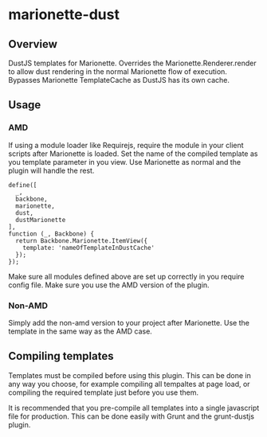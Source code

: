 # marionette-dust

## Overview
DustJS templates for Marionette. Overrides the Marionette.Renderer.render
to allow dust rendering in the normal Marionette flow of execution. Bypasses
Marionette TemplateCache as DustJS has its own cache.

## Usage

### AMD

If using a module loader like Requirejs, require the module in your client scripts after Marionette is
loaded. Set the name of the compiled template as you template parameter in you view.
Use Marionette as normal and the plugin will handle the rest.

```
define([
  _,
  backbone,
  marionette,
  dust,
  dustMarionette
],
function (_, Backbone) {
  return Backbone.Marionette.ItemView({
    template: 'nameOfTemplateInDustCache'
  });
});
```
Make sure all modules defined above are set up correctly in you require config file. Make sure you use
the AMD version of the plugin.

### Non-AMD
Simply add the non-amd version to your project after Marionette. Use the template in the same way as the
AMD case.

## Compiling templates
Templates must be compiled before using this plugin. This can be done in any way you
choose, for example compiling all tempaltes at page load, or compiling the required
template just before you use them.

It is recommended that you pre-compile all templates into a single javascript file for
production. This can be done easily with Grunt and the grunt-dustjs plugin.
